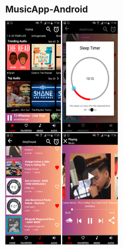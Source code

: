 # MusicApp-Android

<img src="https://github.com/bachra1993/MusicApp-Android/blob/master/19073345_10211037824054826_1882136159_o.png" width="175" height="350"/>
<img src="https://github.com/bachra1993/MusicApp-Android/blob/master/19075423_10211037825294857_1730038006_n.png" width="175" height="350"/>
<img src="https://github.com/bachra1993/MusicApp-Android/blob/master/19105010_10211037829014950_722826912_o.png" width="175" height="350"/>
<img src="https://github.com/bachra1993/MusicApp-Android/blob/master/19125124_10211037824814845_643163172_o.png" width="175" height="350"/>
